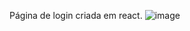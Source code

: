 Página de login criada em react.
![image](https://user-images.githubusercontent.com/109255012/199077788-811d293b-3fa5-4789-91b9-2dc9225f5584.png)
